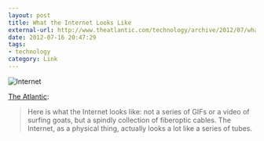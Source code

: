 ```yaml
---
layout: post
title: What the Internet Looks Like
external-url: http://www.theatlantic.com/technology/archive/2012/07/what-the-internet-actually-looks-like/259815/
date: 2012-07-16 20:47:29
tags:
- technology
category: Link
---
```


![Internet](http://jasonheppler.org/images/netmap2.jpg "Internet")

[The Atlantic](http://www.theatlantic.com/technology/archive/2012/07/what-the-internet-actually-looks-like/259815/):

> Here is what the Internet looks like: not a series of GIFs or a video of surfing goats, but a spindly collection of fiberoptic cables. The Internet, as a physical thing, actually looks a lot like a series of tubes.
